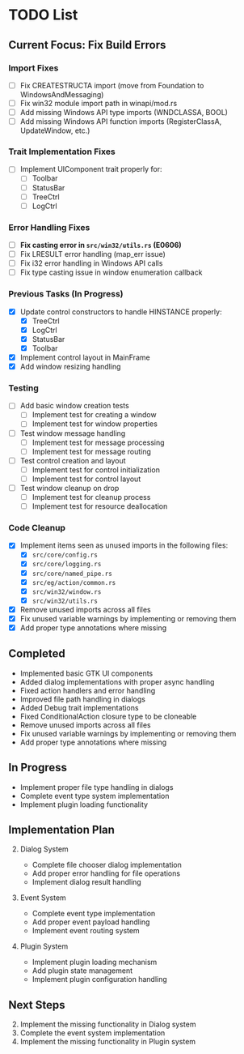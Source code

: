 # TODO List

## Current Focus: Fix Build Errors

### Import Fixes
- [ ] Fix CREATESTRUCTA import (move from Foundation to WindowsAndMessaging)
- [ ] Fix win32 module import path in winapi/mod.rs
- [ ] Add missing Windows API type imports (WNDCLASSA, BOOL)
- [ ] Add missing Windows API function imports (RegisterClassA, UpdateWindow, etc.)

### Trait Implementation Fixes
- [ ] Implement UIComponent trait properly for:
  - [ ] Toolbar
  - [ ] StatusBar
  - [ ] TreeCtrl
  - [ ] LogCtrl

### Error Handling Fixes
- [ ] **Fix casting error in `src/win32/utils.rs` (E0606)**
- [ ] Fix LRESULT error handling (map_err issue)
- [ ] Fix i32 error handling in Windows API calls
- [ ] Fix type casting issue in window enumeration callback

### Previous Tasks (In Progress)
- [x] Update control constructors to handle HINSTANCE properly:
  - [x] TreeCtrl
  - [x] LogCtrl
  - [x] StatusBar
  - [x] Toolbar
- [x] Implement control layout in MainFrame
- [x] Add window resizing handling

### Testing
- [ ] Add basic window creation tests
  - [ ] Implement test for creating a window
  - [ ] Implement test for window properties
- [ ] Test window message handling
  - [ ] Implement test for message processing
  - [ ] Implement test for message routing
- [ ] Test control creation and layout
  - [ ] Implement test for control initialization
  - [ ] Implement test for control layout
- [ ] Test window cleanup on drop
  - [ ] Implement test for cleanup process
  - [ ] Implement test for resource deallocation

### Code Cleanup
- [x] Implement items seen as unused imports in the following files:
  - [x] `src/core/config.rs`
  - [x] `src/core/logging.rs`
  - [x] `src/core/named_pipe.rs`
  - [x] `src/eg/action/common.rs`
  - [x] `src/win32/window.rs`
  - [x] `src/win32/utils.rs`
- [x] Remove unused imports across all files
- [x] Fix unused variable warnings by implementing or removing them
- [x] Add proper type annotations where missing

## Completed
- Implemented basic GTK UI components
- Added dialog implementations with proper async handling
- Fixed action handlers and error handling
- Improved file path handling in dialogs
- Added Debug trait implementations
- Fixed ConditionalAction closure type to be cloneable
- Remove unused imports across all files
- Fix unused variable warnings by implementing or removing them
- Add proper type annotations where missing

## In Progress
- Implement proper file type handling in dialogs
- Complete event type system implementation
- Implement plugin loading functionality

## Implementation Plan

2. Dialog System
   - Complete file chooser dialog implementation
   - Add proper error handling for file operations
   - Implement dialog result handling

3. Event System
   - Complete event type implementation
   - Add proper event payload handling
   - Implement event routing system

4. Plugin System
   - Implement plugin loading mechanism
   - Add plugin state management
   - Implement plugin configuration handling

## Next Steps
2. Implement the missing functionality in Dialog system
3. Complete the event system implementation
4. Implement the missing functionality in Plugin system


